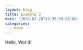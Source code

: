 ```yaml
---
layout: blog
title: Example 3
date: '2020-02-20T10:35:59-05:00'
categories:
  - news
---
```

Hello, World!
